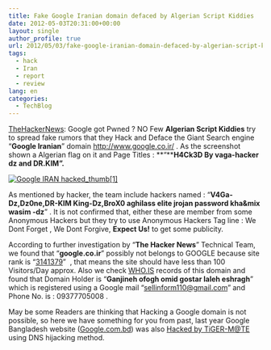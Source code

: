 ```yaml
---
title: Fake Google Iranian domain defaced by Algerian Script Kiddies
date: 2012-05-03T20:31:00+00:00
layout: single
author_profile: true
url: 2012/05/03/fake-google-iranian-domain-defaced-by-algerian-script-kiddies/
tags:
  - hack
  - Iran
  - report
  - review
lang: en
categories: 
  - TechBlog
---
```

[TheHackerNews](http://thehackernews.com/2012/05/google-iraq-defaced-by-anonymous.html): Google got Pwned ? NO Few **Algerian Script Kiddies** try to spread fake rumors that they Hack and Deface the Giant Search engine “**Google Iranian**” domain <http://www.google.co.ir/> . As the screenshot shown a Algerian flag on it and Page Titles : **“****H4Ck3D By vaga-hacker dz and DR.KIM”.**

[![Google IRAN hacked_thumb[1]](/images/2012/05/Google-IRAN-hacked_thumb1.jpg)](/images/2012/05/Google-IRAN-hacked_thumb1.jpg)

As mentioned by hacker, the team include hackers named : “**V4Ga-Dz,Dz0ne,DR-KIM King-Dz,BroX0 aghilass elite jrojan password kha&mix wasim -dz**” . It is not confirmed that, either these are member from some Anonymous Hackers but they try to use Anonymous Hackers Tag line : We Dont Forget , We Dont Forgive, **Expect Us!** to get some publicity.

According to further investigation by “**The Hacker News**” Technical Team, we found that “**google.co.ir**” possibly not belongs to GOOGLE because site rank is “[3141379](http://www.alexa.com/siteinfo/http://google.co.ir)”  , that means the site should have less than 100 Visitors/Day approx. Also we check [WHO.IS](http://who.is/whois/google.co.ir/) records of this domain and found that Domain Holder is “**Ganjineh ofogh omid gostar laleh eshragh**” which is registered using a Google mail “sellinform110@gmail.com” and Phone No. is : 09377705008 .

May be some Readers are thinking that Hacking a Google domain is not possible, so here we have something for you from past, last year Google Bangladesh website ([Google.com.bd](http://google.com.bd/)) was also [Hacked by TiGER-M@TE](http://thehackernews.com/2011/01/google-bangladesh-website-googlecombd.html) using DNS hijacking method.